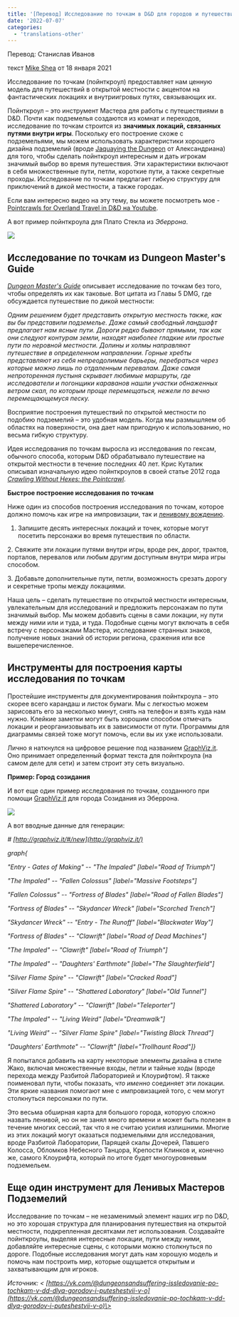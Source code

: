 ```yaml
---
title: '[Перевод] Исследование по точкам в D&D для городов и путешествий в открытой местности'
date: '2022-07-07'
categories:
  - 'translations-other'
---
```


Перевод: Станислав Иванов

текст [Mike Shea](https://vk.com/away.php?to=https%3A%2F%2Fslyflourish.com%2Fabout_mike_shea.html&cc_key=) от 18 января 2021

Исследование по точкам (пойнткроул) предоставляет нам ценную модель для путешествий в открытой местности с акцентом на фантастических локациях и внутриигровых путях, связывающих их.

Пойнткроул – это инструмент Мастера для работы с путешествиями в D&D. Почти как подземелья создаются из комнат и переходов, исследование по точкам строится из **значимых локаций, связанных путями внутри игры**. Поскольку его построение схоже с подземельями, мы можем использовать характеристики хорошего дизайна подземелий (вроде [Jaquaying the Dungeon](https://vk.com/away.php?to=http%3A%2F%2Fthealexandrian.net%2Fwordpress%2F13085%2Froleplaying-games%2Fjaquaying-the-dungeon&cc_key=) от Александриана) для того, чтобы сделать пойнткроул интересным и дать игрокам значимый выбор во время путешествия. Эти характеристики включают в себя множественные пути, петли, короткие пути, а также секретные проходы. Исследование по точкам предлагает гибкую структуру для приключений в дикой местности, а также городах.

Если вам интересно видео на эту тему, вы можете посмотреть мое - [Pointcrawls for Overland Travel in D&D на Youtube](https://vk.com/away.php?to=https%3A%2F%2Fwww.youtube.com%2Fwatch%3Fv%3DJXhVlKvMe6A&cc_key=).

А вот пример пойнткроула для Плато Стекла из _Эберрона_.

![](https://cyborgsandmages.com/wp-content/uploads/2022/07/070722_1652_1.png)

## Исследование по точкам из Dungeon Master's Guide

[_Dungeon Master's Guide_](https://vk.com/away.php?to=https%3A%2F%2Famzn.to%2F38N5KYv&cc_key=) описывает исследование по точкам без того, чтобы определять их как таковые. Вот цитата из Главы 5 DMG, где обсуждается путешествие по дикой местности:

_Одним решением будет представить открытую местность также, как вы бы представили подземелье. Даже самый свободный ландшафт предлагает нам ясные пути. Дороги редко бывают прямыми, так как они следуют контурам земли, находят наиболее гладкие или простые пути по неровной местности. Долины и холмы направляют путешествие в определенном направлении. Горные хребты представляют из себя непреодолимые барьеры, перебраться через которые можно лишь по отдаленным перевалам. Даже самая непроторенная пустыня скрывает любимые маршруты, где исследователи и погонщики караванов нашли участки обнаженных ветром скал, по которым проще перемещаться, нежели по вечно перемещающемуся песку._

Восприятие построения путешествий по открытой местности по подобию подземелий – это удобная модель. Когда мы размышляем об областях на поверхности, она дает нам пригодную к использованию, но весьма гибкую структуру.

Идея исследования по точкам выросла из исследования по гексам, обычного способа, которым D&D обрабатывало путешествие на открытой местности в течение последних 40 лет. Крис Куталик описывал изначальную идею пойнткроулов в своей статье 2012 года [_Crawling Without Hexes: the Pointcrawl_](https://vk.com/away.php?to=http%3A%2F%2Fhillcantons.blogspot.com%2F2012%2F01%2Fcrawling-without-hexes-pointcrawl.html&cc_key=).

**Быстрое построение исследования по точкам**

Ниже один из способов построения исследования по точкам, которое должно помочь как игре на импровизации, так и [ленивому вождению](https://vk.com/away.php?to=https%3A%2F%2Fslyflourish.com%2Freturnofthelazydm%2F&cc_key=).

1. Запишите десять интересных локаций и точек, которые могут посетить персонажи во время путешествия по области.

2\. Свяжите эти локации путями внутри игры, вроде рек, дорог, трактов, порталов, перевалов или любым другим доступным внутри мира игры способом.

3\. Добавьте дополнительные пути, петли, возможность срезать дорогу и секретные тропы между локациями.

Наша цель – сделать путешествие по открытой местности интересным, увлекательным для исследований и предложить персонажам по пути значимый выбор. Мы можем добавить сцены в сами локации, ну пути между ними или и туда, и туда. Подобные сцены могут включать в себя встречу с персонажами Мастера, исследование странных знаков, получение новых знаний об истории региона, сражения или все вышеперечисленное.

## Инструменты для построения карты исследования по точкам

Простейшие инструменты для документирования пойнткроула – это скорее всего карандаш и листок бумаги. Мы с легкостью можем зарисовать его за несколько минут, снять на телефон и взять куда нам нужно. Клейкие заметки могут быть хорошим способом отмечать локации и реорганизовывать их в зависимости от пути. Программы для диаграммы связей тоже могут помочь, если вы их уже использовали.

Лично я наткнулся на цифровое решение под названием [GraphViz.it](https://vk.com/away.php?to=http%3A%2F%2Fgraphviz.it%2F%23%2Fnew&cc_key=). Оно принимает определенный формат текста для пойнткроула (на самом деле для сети) и затем строит эту сеть визуально.

**Пример: Город созидания**

И вот еще один пример исследования по точкам, созданного при помощи [GraphViz.it](https://vk.com/away.php?to=http%3A%2F%2Fgraphviz.it%2F%23%2Fnew&cc_key=) для города Созидания из Эберрона.

![](https://cyborgsandmages.com/wp-content/uploads/2022/07/070722_1652_2.png)

А вот вводные данные для генерации:

_\# [http://graphviz.it/#/new](http://graphviz.it/)_

_graph{_

_"Entry - Gates of Making" -- "The Impaled" \[label="Road of Triumph"\]_

_"The Impaled" -- "Fallen Colossus" \[label="Massive Footsteps"\]_

_"Fallen Colossus" -- "Fortress of Blades" \[label="Road of Fallen Blades"\]_

_"Fortress of Blades" -- "Skydancer Wreck" \[label="Scorched Trench"\]_

_"Skydancer Wreck" -- "Entry - The Runoff" \[label="Blackwater Way"\]_

_"Fortress of Blades" -- "Clawrift" \[label="Road of Dead Machines"\]_

_"The Impaled" -- "Clawrift" \[label="Road of Triumph"\]_

_"The Impaled" -- "Daughters' Earthmote" \[label="The Slaughterfield"\]_

_"Silver Flame Spire" -- "Clawrift" \[label="Cracked Road"\]_

_"Silver Flame Spire" -- "Shattered Laboratory" \[label="Old Tunnel"\]_

_"Shattered Laboratory" -- "Clawrift" \[label="Teleporter"\]_

_"The Impaled" -- "Living Weird" \[label="Dreamwalk"\]_

_"Living Weird" -- "Silver Flame Spire" \[label="Twisting Black Thread"\]_

_"Daughters' Earthmote" -- "Clawrift" \[label="Trollhaunt Road"\]}_

Я попытался добавить на карту некоторые элементы дизайна в стиле Жако, включая множественные входы, петли и тайные ходы (вроде перехода между Разбитой Лабораторией и Клоурифтом). Я также поименовал пути, чтобы показать, _что именно_ соединяет эти локации. Эти яркие названия помогают мне с импровизацией того, с чем могут столкнуться персонажи по пути.

Это весьма обширная карта для большого города, которую сложно назвать ленивой, но он не занял много времени и может быть полезен в течение многих сессий, так что я не считаю усилия излишними. Многие из этих локаций могут оказаться подземельями для исследования, вроде Разбитой Лаборатории, Парящей скалы Дочерей, Павшего Колосса, Обломков Небесного Танцора, Крепости Клинков и, конечно же, самого Клоурифта, который по итоге будет многоуровневым подземельем.

## Еще один инструмент для Ленивых Мастеров Подземелий

Исследование по точкам – не незаменимый элемент наших игр по D&D, но это хорошая структура для планирования путешествия на открытой местности, подкрепленная десятками лет использования. Создавайте пойнткроулы, выделяя интересные локации, пути между ними, добавляйте интересные сцены, с которыми можно столкнуться по дороге. Подобные исследования могут дать нам хорошую модель и помочь нам построить мир, которые ощущается открытым и захватывающим для игроков.

_Источник: < [https://vk.com/@dungeonsandsuffering-issledovanie-po-tochkam-v-dd-dlya-gorodov-i-puteshestvii-v-o](https://vk.com/@dungeonsandsuffering-issledovanie-po-tochkam-v-dd-dlya-gorodov-i-puteshestvii-v-o)\>_
